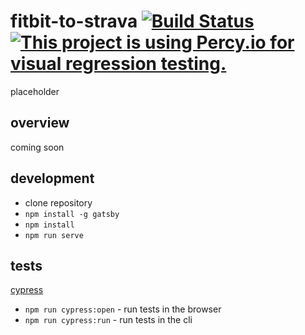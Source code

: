 # fitbit-to-strava [![Build Status](https://travis-ci.com/jonpitch/fitbit-to-strava.svg?branch=master)](https://travis-ci.com/jonpitch/fitbit-to-strava) [![This project is using Percy.io for visual regression testing.](https://percy.io/static/images/percy-badge.svg)](https://percy.io/keep-hustling/fitbit-to-strava)
placeholder

## overview
coming soon

## development
- clone repository
- `npm install -g gatsby`
- `npm install`
- `npm run serve`

## tests
[cypress](https://www.cypress.io/)
- `npm run cypress:open` - run tests in the browser
- `npm run cypress:run` - run tests in the cli